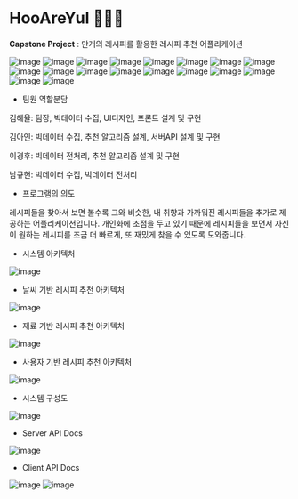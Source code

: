 # HooAreYul 🏃🏻‍♂️
**Capstone Project** : 만개의 레시피를 활용한 레시피 추천 어플리케이션

![image](https://user-images.githubusercontent.com/52906499/165251415-fa31578d-9d9a-4067-bcc8-22558afcab83.png)
![image](https://user-images.githubusercontent.com/52906499/165251443-27fa6fe4-8987-4cac-b464-4e8992cd5557.png)
![image](https://user-images.githubusercontent.com/52906499/165251486-7035f86a-f571-4758-af2e-2e9f525a85e8.png)
![image](https://user-images.githubusercontent.com/52906499/165251499-cfaf5910-c4c2-4d1e-99ba-c891984ef819.png)
![image](https://user-images.githubusercontent.com/52906499/165251511-76933f6e-220d-4eaa-ac19-34c03bd26548.png)
![image](https://user-images.githubusercontent.com/52906499/165251522-5ee6f36d-9edf-40e4-9a1b-3ff5572d1eb4.png)
![image](https://user-images.githubusercontent.com/52906499/165251538-a1489992-4c36-469a-b124-c0360ff6ff73.png)
![image](https://user-images.githubusercontent.com/52906499/165251555-f6f6efe5-0838-44f3-8da3-041f0bc60c42.png)
![image](https://user-images.githubusercontent.com/52906499/165251563-8d2f7d8b-fd67-4106-b84c-8a23c9f6f4c3.png)
![image](https://user-images.githubusercontent.com/52906499/165251580-7181f8e1-b760-416f-b9be-bce8e8ddedd6.png)
![image](https://user-images.githubusercontent.com/52906499/165251588-8fb301ad-5ed6-4866-8cca-8502acfd4590.png)
![image](https://user-images.githubusercontent.com/52906499/165251600-2f53eeae-90b6-4545-8583-2b2be4e9bd62.png)
![image](https://user-images.githubusercontent.com/52906499/165251616-50124807-f87e-43e4-b43a-4187f357e635.png)
![image](https://user-images.githubusercontent.com/52906499/165251627-538e7555-8727-47d4-81e5-07dae63f3ae9.png)
![image](https://user-images.githubusercontent.com/52906499/165251640-5c37a17a-d9da-4b36-a1b4-b7755a290c9c.png)
![image](https://user-images.githubusercontent.com/52906499/165251653-d4cce57b-eba4-40a6-9fef-6d6ca88ccd86.png)
![image](https://user-images.githubusercontent.com/52906499/165251667-0964dd39-6f4c-4aae-9333-b8d0b5e655a9.png)
![image](https://user-images.githubusercontent.com/52906499/165251683-63b6eedd-ec73-4c39-9791-3765ddfb470e.png)

- 팀원 역할분담

김혜율: 팀장, 빅데이터 수집, UI디자인, 프론트 설계 및 구현

김아인: 빅데이터 수집, 추천 알고리즘 설계, 서버API 설계 및 구현

이경후: 빅데이터 전처리, 추천 알고리즘 설계 및 구현

남규헌: 빅데이터 수집, 빅데이터 전처리


- 프로그램의 의도

레시피들을 찾아서 보면 볼수록 그와 비슷한, 내 취향과 가까워진 레시피들을 추가로 제공하는 어플리케이션입니다. 개인화에 초점을 두고 있기 때문에 레시피들을 보면서 자신이 원하는 레시피를 조금 더 빠르게, 또 재밌게 찾을 수 있도록 도와줍니다.

- 시스템 아키텍처

![image](https://user-images.githubusercontent.com/52906499/165251925-09d6f8d7-5299-4a9a-adbb-ec15b0055c5f.png)

- 날씨 기반 레시피 추천 아키텍처

![image](https://user-images.githubusercontent.com/52906499/165254917-736bce5d-4e6a-441c-9a80-a840934513b9.png)

- 재료 기반 레시피 추천 아키텍처

![image](https://user-images.githubusercontent.com/52906499/165255560-3ffb6555-5fc7-49df-8024-3381b2b3ad6a.png)

- 사용자 기반 레시피 추천 아키텍처

![image](https://user-images.githubusercontent.com/52906499/165255648-6dd92c02-f472-4c8e-a15d-7d720b638da1.png)

- 시스템 구성도

![image](https://user-images.githubusercontent.com/52906499/165251941-961e0fae-9b62-4f5e-b862-543d34f4b222.png)

- Server API Docs

![image](https://user-images.githubusercontent.com/52906499/165252722-6ac6d574-95c8-4837-ab3e-ec0f8979c142.png)

- Client API Docs

![image](https://user-images.githubusercontent.com/52906499/165253087-2a5d63f2-c7b8-47d2-9f34-bd66c6b0a426.png)
![image](https://user-images.githubusercontent.com/52906499/165253208-4df2d0c8-af6a-4210-8a82-96202877cd09.png)
